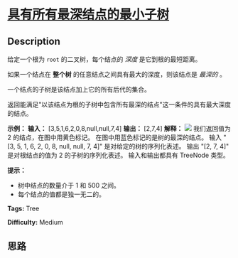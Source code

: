 # [具有所有最深结点的最小子树][title]

## Description

给定一个根为 `root` 的二叉树，每个结点的 _深度_ 是它到根的最短距离。

如果一个结点在 **整个树** 的任意结点之间具有最大的深度，则该结点是 _最深的_ 。

一个结点的子树是该结点加上它的所有后代的集合。

返回能满足"以该结点为根的子树中包含所有最深的结点"这一条件的具有最大深度的结点。



**示例：**
            **输入：** [3,5,1,6,2,0,8,null,null,7,4]    **输出：** [2,7,4]    **解释：**    ![](https://s3-lc-upload.s3.amazonaws.com/uploads/2018/07/01/sketch1.png)    我们返回值为 2 的结点，在图中用黄色标记。    在图中用蓝色标记的是树的最深的结点。    输入 "[3, 5, 1, 6, 2, 0, 8, null, null, 7, 4]" 是对给定的树的序列化表述。    输出 "[2, 7, 4]" 是对根结点的值为 2 的子树的序列化表述。    输入和输出都具有 TreeNode 类型。    



**提示：**

  * 树中结点的数量介于 1 和 500 之间。
  * 每个结点的值都是独一无二的。


**Tags:** Tree

**Difficulty:** Medium

## 思路

[title]: https://leetcode-cn.com/problems/smallest-subtree-with-all-the-deepest-nodes
